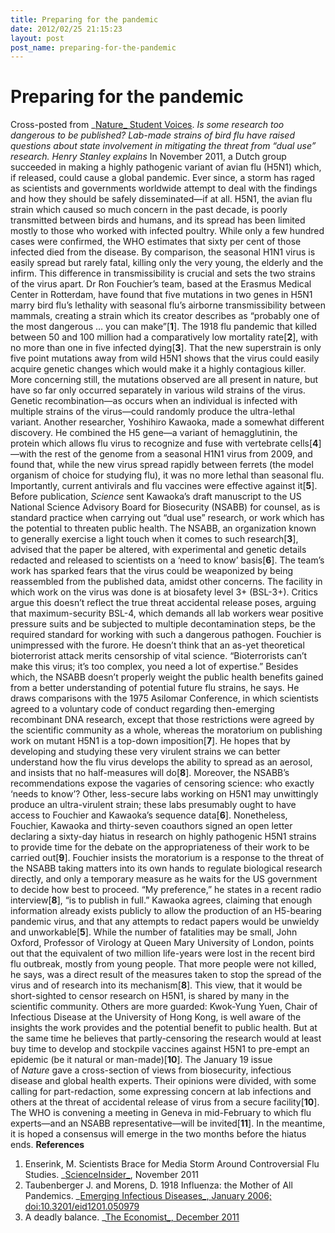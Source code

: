 ```yaml
---
title: Preparing for the pandemic
date: 2012/02/25 21:15:23
layout: post
post_name: preparing-for-the-pandemic
---
```

# Preparing for the pandemic

Cross-posted from _[Nature_ Student Voices](http://www.nature.com/scitable/blog/student-voices/preparing_for_the_pandemic). _Is some research too dangerous to be published? Lab-made strains of bird flu have raised questions about state involvement in mitigating the threat from “dual use” research. Henry Stanley explains_ In November 2011, a Dutch group succeeded in making a highly pathogenic variant of avian flu (H5N1) which, if released, could cause a global pandemic. Ever since, a storm has raged as scientists and governments worldwide attempt to deal with the findings and how they should be safely disseminated—if at all. H5N1, the avian flu strain which caused so much concern in the past decade, is poorly transmitted between birds and humans, and its spread has been limited mostly to those who worked with infected poultry. While only a few hundred cases were confirmed, the WHO estimates that sixty per cent of those infected died from the disease. By comparison, the seasonal H1N1 virus is easily spread but rarely fatal, killing only the very young, the elderly and the infirm. This difference in transmissibility is crucial and sets the two strains of the virus apart. Dr Ron Fouchier’s team, based at the Erasmus Medical Center in Rotterdam, have found that five mutations in two genes in H5N1 marry bird flu’s lethality with seasonal flu’s airborne transmissibility between mammals, creating a strain which its creator describes as “probably one of the most dangerous … you can make”[**1**]. The 1918 flu pandemic that killed between 50 and 100 million had a comparatively low mortality rate[**2**], with no more than one in five infected dying[**3**]. That the new superstrain is only five point mutations away from wild H5N1 shows that the virus could easily acquire genetic changes which would make it a highly contagious killer. More concerning still, the mutations observed are all present in nature, but have so far only occurred separately in various wild strains of the virus. Genetic recombination—as occurs when an individual is infected with multiple strains of the virus—could randomly produce the ultra-lethal variant. Another researcher, Yoshihiro Kawaoka, made a somewhat different discovery. He combined the H5 gene—a variant of hemagglutinin, the protein which allows flu virus to recognize and fuse with vertebrate cells[**4**]—with the rest of the genome from a seasonal H1N1 virus from 2009, and found that, while the new virus spread rapidly between ferrets (the model organism of choice for studying flu), it was no more lethal than seasonal flu. Importantly, current antivirals and flu vaccines were effective against it[**5**]. Before publication, _Science_ sent Kawaoka’s draft manuscript to the US National Science Advisory Board for Biosecurity (NSABB) for counsel, as is standard practice when carrying out “dual use” research, or work which has the potential to threaten public health. The NSABB, an organization known to generally exercise a light touch when it comes to such research[**3**], advised that the paper be altered, with experimental and genetic details redacted and released to scientists on a ‘need to know’ basis[**6**]. The team’s work has sparked fears that the virus could be weaponized by being reassembled from the published data, amidst other concerns. The facility in which work on the virus was done is at biosafety level 3+ (BSL-3+). Critics argue this doesn’t reflect the true threat accidental release poses, arguing that maximum-security BSL-4, which demands all lab workers wear positive pressure suits and be subjected to multiple decontamination steps, be the required standard for working with such a dangerous pathogen. Fouchier is unimpressed with the furore. He doesn’t think that an as-yet theoretical bioterrorist attack merits censorship of vital science. “Bioterrorists can’t make this virus; it’s too complex, you need a lot of expertise.” Besides which, the NSABB doesn’t properly weight the public health benefits gained from a better understanding of potential future flu strains, he says. He draws comparisons with the 1975 Asilomar Conference, in which scientists agreed to a voluntary code of conduct regarding then-emerging recombinant DNA research, except that those restrictions were agreed by the scientific community as a whole, whereas the moratorium on publishing work on mutant H5N1 is a top-down imposition[**7**]. He hopes that by developing and studying these very virulent strains we can better understand how the flu virus develops the ability to spread as an aerosol, and insists that no half-measures will do[**8**]. Moreover, the NSABB’s recommendations expose the vagaries of censoring science: who exactly ‘needs to know’? Other, less-secure labs working on H5N1 may unwittingly produce an ultra-virulent strain; these labs presumably ought to have access to Fouchier and Kawaoka’s sequence data[**6**]. Nonetheless, Fouchier, Kawaoka and thirty-seven coauthors signed an open letter declaring a sixty-day hiatus in research on highly pathogenic H5N1 strains to provide time for the debate on the appropriateness of their work to be carried out[**9**]. Fouchier insists the moratorium is a response to the threat of the NSABB taking matters into its own hands to regulate biological research directly, and only a temporary measure as he waits for the US government to decide how best to proceed. “My preference,” he states in a recent radio interview[**8**], “is to publish in full.” Kawaoka agrees, claiming that enough information already exists publicly to allow the production of an H5-bearing pandemic virus, and that any attempts to redact papers would be unwieldy and unworkable[**5**]. While the number of fatalities may be small, John Oxford, Professor of Virology at Queen Mary University of London, points out that the equivalent of two million life-years were lost in the recent bird flu outbreak, mostly from young people. That more people were not killed, he says, was a direct result of the measures taken to stop the spread of the virus and of research into its mechanism[**8**]. This view, that it would be short-sighted to censor research on H5N1, is shared by many in the scientific community. Others are more guarded: Kwok-Yung Yuen, Chair of Infectious Disease at the University of Hong Kong, is well aware of the insights the work provides and the potential benefit to public health. But at the same time he believes that partly-censoring the research would at least buy time to develop and stockpile vaccines against H5N1 to pre-empt an epidemic (be it natural or man-made)[**10**]. The January 19 issue of _Nature_ gave a cross-section of views from biosecurity, infectious disease and global health experts. Their opinions were divided, with some calling for part-redaction, some expressing concern at lab infections and others at the threat of accidental release of virus from a secure facility[**10**]. The WHO is convening a meeting in Geneva in mid-February to which flu experts—and an NSABB representative—will be invited[**11**]. In the meantime, it is hoped a consensus will emerge in the two months before the hiatus ends. **References**

  1. Enserink, M. Scientists Brace for Media Storm Around Controversial Flu Studies. _[ScienceInsider_](http://news.sciencemag.org/scienceinsider/2011/11/scientists-brace-for-media-storm.html), November 2011
  2. Taubenberger J. and Morens, D. 1918 Influenza: the Mother of All Pandemics. _[Emerging Infectious Diseases_, January 2006; doi:10.3201/eid1201.050979](http://wwwnc.cdc.gov/eid/article/12/1/05-0979_article.htm)
  3. A deadly balance. _[The Economist_, December 2011](http://www.economist.com/node/21542156)
